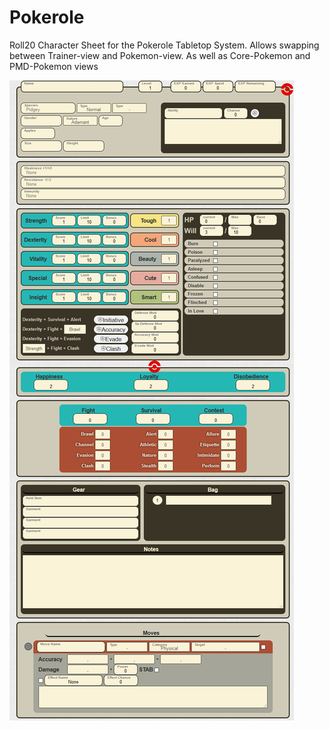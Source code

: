 # Pokerole
Roll20 Character Sheet for the Pokerole Tabletop System. 
Allows swapping between Trainer-view and Pokemon-view. As well as Core-Pokemon and PMD-Pokemon views

![Sheet Preview](https://raw.githubusercontent.com/ChevronAllen/Pokerole/master/Pokeroll.jpg)
